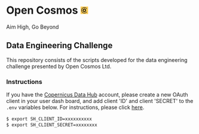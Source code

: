 # Open Cosmos <img src="./assets/logos/open_cosmos_logo.png" width="20" height="20">
Aim High, Go Beyond

## Data Engineering Challenge
This repository consists of the scripts developed for the data engineering challenge presented by Open Cosmos Ltd.

### Instructions

If you have the [Copernicus Data Hub](https://dataspace.copernicus.eu/) account, please create a new OAuth client in your user dash board, and add client 'ID' and client 'SECRET' to the `.env` variables below. For instructions, please click [here](https://sentinelhub-py.readthedocs.io/en/latest/configure.html).

```
$ export SH_CLIENT_ID=xxxxxxxxxx
$ export SH_CLIENT_SECRET=xxxxxxxx
``` 

